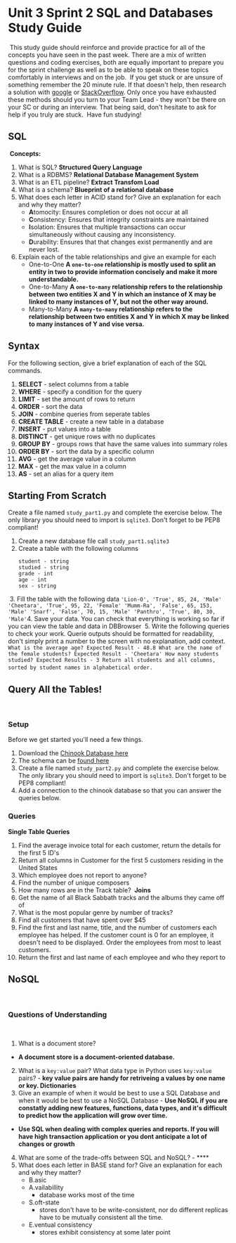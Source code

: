 # Unit 3 Sprint 2 SQL and Databases Study Guide
​
This study guide should reinforce and provide practice for all of the concepts you have seen in the past week. There are a mix of written questions and coding exercises, both are equally important to prepare you for the sprint challenge as well as to be able to speak on these topics comfortably in interviews and on the job.
​
If you get stuck or are unsure of something remember the 20 minute rule. If that doesn't help, then research a solution with [google](https://www.google.com) or [StackOverflow](https://www.stackoverflow.com). Only once you have exhausted these methods should you turn to your Team Lead - they won't be there on your SC or during an interview. That being said, don't hesitate to ask for help if you truly are stuck.
​
Have fun studying!
​
## SQL
​
**Concepts:**
​
1. What is SQL? **Structured Query Language**
2. What is a RDBMS? **Relational Database Management System**
3. What is an ETL pipeline? **Extract Transfom Load**
4. What is a schema? **Blueprint of a relational database**
5. What does each letter in ACID stand for? Give an explanation for each and why they matter?
	- **A**tomocity: Ensures completion or does not occur at all
	- **C**onsistency: Ensures that integrity constraints are maintained
	- **I**solation: Ensures that multiple transactions can occur simultaneously without causing any inconsistency.
	- **D**urability: Ensures that that changes exist permanently and are never lost.
6. Explain each of the table relationships and give an example for each
	- One-to-One **A `one-to-one` relationship is mostly used to split an entity in two to provide information concisely and make it more understandable.**
	- One-to-Many **A `one-to-many` relationship refers to the relationship between two entities X and Y in which an instance of X may be linked to many instances of Y, but not the other way around.**
	- Many-to-Many **A `many-to-many` relationship refers to the relationship between two entities X and Y in which X may be linked to many instances of Y and vise versa.** 
​
## Syntax
For the following section, give a brief explanation of each of the SQL commands.
​
1. **SELECT** - select columns from a table
2. **WHERE** - specify a condition for the query
3. **LIMIT** - set the amount of rows to return
4. **ORDER** - sort the data
5. **JOIN** - combine queries from seperate tables
6. **CREATE TABLE** - create a new table in a database
7. **INSERT** - put values into a table
8. **DISTINCT** - get unique rows with no duplicates
9. **GROUP BY** - groups rows that have the same values into summary roles
10. **ORDER BY** - sort the data by a specific column
11. **AVG** - get the average value in a column
12. **MAX** - get the max value in a column
13. **AS** - set an alias for a query item
​
## Starting From Scratch
Create a file named `study_part1.py` and complete the exercise below. The only library you should need to import is `sqlite3`. Don't forget to be PEP8 compliant!
1. Create a new database file call `study_part1.sqlite3`
2. Create a table with the following columns
    ```
    student - string
    studied - string
    grade - int
    age - int
    sex - string
    ```
​
3. Fill the table with the following data
​
    ```
    'Lion-O', 'True', 85, 24, 'Male'
    'Cheetara', 'True', 95, 22, 'Female'
    'Mumm-Ra', 'False', 65, 153, 'Male'
    'Snarf', 'False', 70, 15, 'Male'
    'Panthro', 'True', 80, 30, 'Male'
    ```
​
4. Save your data. You can check that everything is working so far if you can view the table and data in DBBrowser
​
5. Write the following queries to check your work. Querie outputs should be formatted for readability, don't simply print a number to the screen with no explanation, add context.
​
    ```
    What is the average age? Expected Result - 48.8
    What are the name of the female students? Expected Result - 'Cheetara'
    How many students studied? Expected Results - 3
    Return all students and all columns, sorted by student names in alphabetical order.
    ```
​
## Query All the Tables!
​
### Setup
Before we get started you'll need a few things.
1. Download the [Chinook Database here](https://github.com/bundickm/Study-Guides/blob/master/data/Chinook_Sqlite.sqlite)
2. The schema can be [found here](https://github.com/bundickm/Study-Guides/blob/master/data/Chinook%20Schema.png)
3. Create a file named `study_part2.py` and complete the exercise below. The only library you should need to import is `sqlite3`. Don't forget to be PEP8 compliant!
4. Add a connection to the chinook database so that you can answer the queries below. 
​
### Queries
**Single Table Queries**
1. Find the average invoice total for each customer, return the details for the first 5 ID's
2. Return all columns in Customer for the first 5 customers residing in the United States
3. Which employee does not report to anyone?
4. Find the number of unique composers
5. How many rows are in the Track table?
​
**Joins**
6. Get the name of all Black Sabbath tracks and the albums they came off of
7. What is the most popular genre by number of tracks?
8. Find all customers that have spent over $45
9. Find the first and last name, title, and the number of customers each employee has helped. If the customer count is 0 for an employee, it doesn't need to be displayed. Order the employees from most to least customers.
10. Return the first and last name of each employee and who they report to
​
## NoSQL
​
### Questions of Understanding
​
1. What is a document store? 
- **A document store is a document-oriented database.**
2. What is a `key:value` pair? What data type in Python uses `key:value` pairs?
​- **key value pairs are handy for retriveing a values by one name or key. Dictionaries**
3. Give an example of when it would be best to use a SQL Database and when it would be best to use a NoSQL Database
​- **Use NoSQL if you are constatly adding new features, functions, data types, and it's difficult to predict how the application will grow over time.**
- **Use SQL when dealing with complex queries and reports. If you will have high transaction application or you dont anticipate a lot of changes or growth**
4. What are some of the trade-offs between SQL and NoSQL?
​- ****
5. What does each letter in BASE stand for? Give an explanation for each and why they matter?
    - B.asic 
    - A.vailabillity
        - database works most of the time
    - S.oft-state
        - stores don't have to be write-consistent, nor do different replicas have to be mutually consistent all the time.
    - E.ventual consistency
        - stores exhibit consistency at some later point
